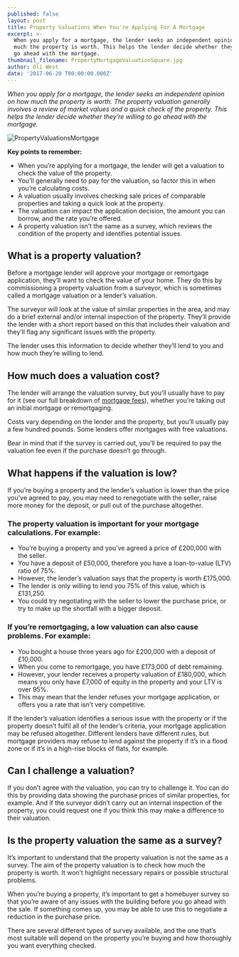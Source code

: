 ```yaml
---
published: false
layout: post
title: Property Valuations When You're Applying For A Mortgage
excerpt: >-
  When you apply for a mortgage, the lender seeks an independent opinion on how
  much the property is worth. This helps the lender decide whether they want to
  go ahead with the mortgage. 
thumbnail_filename: PropertyMortgageValuationSquare.jpg
author: Oli West
date: '2017-06-20 T00:00:00.000Z'
---
```

_When you apply for a mortgage, the lender seeks an independent opinion on how much the property is worth. The property valuation generally involves a review of market values and a quick check of the property. This helps the lender decide whether they’re willing to go ahead with the mortgage._ 

![PropertyValuationsMortgage]({{site.baseurl}}/images/post_images/PropertyMortgageValuation.jpg)

**Key points to remember:**  
- When you’re applying for a mortgage, the lender will get a valuation to check the value of the property. 
- You’ll generally need to pay for the valuation, so factor this in when you’re calculating costs. 
- A valuation usually involves checking sale prices of comparable properties and taking a quick look at the property. 
- The valuation can impact the application decision, the amount you can borrow, and the rate you’re offered. 
- A property valuation isn’t the same as a survey, which reviews the condition of the property and identifies potential issues. 
 
## What is a property valuation? 
Before a mortgage lender will approve your mortgage or remortgage application, they’ll want to check the value of your home. They do this by commissioning a property valuation from a surveyor, which is sometimes called a mortgage valuation or a lender’s valuation. 
 
The surveyor will look at the value of similar properties in the area, and may do a brief external and/or internal inspection of the property. They’ll provide the lender with a short report based on this that includes their valuation and they’ll flag any significant issues with the property. 
 
The lender uses this information to decide whether they’ll lend to you and how much they’re willing to lend. 
 
## How much does a valuation cost? 
The lender will arrange the valuation survey, but you’ll usually have to pay for it (see our full breakdown of [mortgage fees](https://trussle.com/blog/fees-getting-a-mortgage)), whether you’re taking out an initial mortgage or remortgaging. 
 
Costs vary depending on the lender and the property, but you’ll usually pay a few hundred pounds. Some lenders offer mortgages with free valuations. 
 
Bear in mind that if the survey is carried out, you’ll be required to pay the valuation fee even if the purchase doesn’t go through.  
 
## What happens if the valuation is low?
If you’re buying a property and the lender’s valuation is lower than the price you’ve agreed to pay, you may need to renegotiate with the seller, raise more money for the deposit, or pull out of the purchase altogether. 
 
### The property valuation is important for your mortgage calculations. For example:
- You’re buying a property and you’ve agreed a price of £200,000 with the seller.
- You have a deposit of £50,000, therefore you have a loan-to-value (LTV) ratio of 75%.
- However, the lender’s valuation says that the property is worth £175,000.
- The lender is only willing to lend you 75% of this value, which is £131,250.
- You could try negotiating with the seller to lower the purchase price, or try to make up the shortfall with a bigger deposit. 
 
### If you’re remortgaging, a low valuation can also cause problems. For example:
- You bought a house three years ago for £200,000 with a deposit of £10,000.
- When you come to remortgage, you have £173,000 of debt remaining.
- However, your lender receives a property valuation of £180,000, which means you only have £7,000 of equity in the property and your LTV is over 95%.
- This may mean that the lender refuses your mortgage application, or offers you a rate that isn’t very competitive.
 
If the lender’s valuation identifies a serious issue with the property or if the property doesn’t fulfil all of the lender’s criteria, your mortgage application may be refused altogether. Different lenders have different rules, but mortgage providers may refuse to lend against the property if it’s in a flood zone or if it’s in a high-rise blocks of flats, for example. 
 
## Can I challenge a valuation?
If you don’t agree with the valuation, you can try to challenge it. You can do this by providing data showing the purchase prices of similar properties, for example. And if the surveyor didn’t carry out an internal inspection of the property, you could request one if you think this may make a difference to their valuation. 
 
## Is the property valuation the same as a survey? 
It’s important to understand that the property valuation is not the same as a survey. The aim of the property valuation is to check how much the property is worth. It won’t highlight necessary repairs or possible structural problems. 
 
When you’re buying a property, it’s important to get a homebuyer survey so that you’re aware of any issues with the building before you go ahead with the sale. If something comes up, you may be able to use this to negotiate a reduction in the purchase price. 
 
There are several different types of survey available, and the one that’s most suitable will depend on the property you’re buying and how thoroughly you want everything checked. 
 
 
 
 
